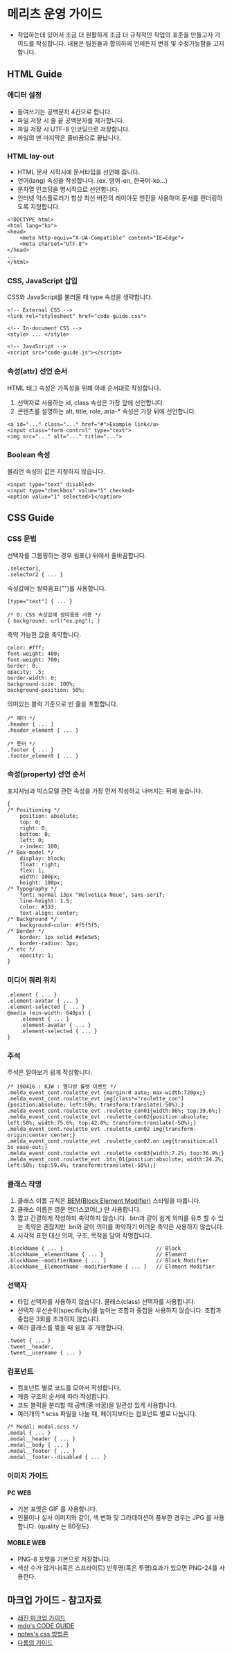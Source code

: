 # 메리츠 운영 가이드
* 작업하는데 있어서 조금 더 원활하게 조금 더 규칙적인 작업의 표준을 만들고자 가이드를 작성합니다. 내용은 팀원들과 합의하에 언제든지 변경 및 수정가능함을 고지합니다.


## HTML Guide
### 에디터 설정
- 들여쓰기는 공백문자 4칸으로 합니다.
- 파일 저장 시 줄 끝 공백문자를 제거합니다.
- 파일 저장 시 UTF-8 인코딩으로 저장합니다.
- 파일의 맨 마지막은 줄바꿈으로 끝납니다.

### HTML lay-out
- HTML 문서 시작시에 문서타입을 선언해 줍니다.
- 언어(lang) 속성을 작성합니다. (ex. 영어-en, 한국어-ko...)
- 문자열 인코딩을 명시적으로 선언합니다.
- 인터넷 익스플로러가 항상 최신 버전의 레이아웃 엔진을 사용하여 문서를 렌더링하도록 지정합니다.
```
<!DOCTYPE html>
<html lang="ko">
<head>
    <meta http-equiv="X-UA-Compatible" content="IE=Edge">
    <meta charset="UTF-8">
</head>
...
</html>
```

### CSS, JavaScript 삽입
CSS와 JavaScript를 불러올 때 type 속성을 생략합니다.
```
<!-- External CSS -->
<link rel="stylesheet" href="code-guide.css">

<!-- In-document CSS -->
<style> ... </style>

<!-- JavaScript -->
<script src="code-guide.js"></script>
```


### 속성(attr) 선언 순서
HTML 태그 속성은 가독성을 위해 아래 순서대로 작성합니다.

1. 선택자로 사용하는 id, class 속성은 가장 앞에 선언합니다.
1. 콘텐츠를 설명하는 alt, title, role, aria-* 속성은 가장 뒤에 선언합니다.
```
<a id="..." class="..." href="#">Example link</a>
<input class="form-control" type="text">
<img src="..." alt="..." title="...">
```

### Boolean 속성
불리언 속성의 값은 지정하지 않습니다.
```
<input type="text" disabled>
<input type="checkbox" value="1" checked>
<option value="1" selected>1</option>
```

## CSS Guide
### CSS 문법
선택자를 그룹핑하는 경우 쉼표(,) 뒤에서 줄바꿈합니다.
```
.selector1,
.selector2 { ... }
```

속성값에는 쌍따옴표("")를 사용합니다.
```
[type="text"] { ... }

/* O: CSS 속성값에 쌍따옴표 사용 */
{ background: url("ex.png"); }
```

축약 가능한 값을 축약합니다.
```
color: #fff;
font-weight: 400;
font-weight: 700;
border: 0;
opacity: .5;
border-width: 0;
background-size: 100%;
background-position: 50%;
```

의미있는 블럭 기준으로 빈 줄을 포함합니다.
```
/* 헤더 */
.header { ... }
.header_element { ... }

/* 풋터 */
.footer { ... }
.footer_element { ... }
```

### 속성(property) 선언 순서
포지셔닝과 박스모델 관련 속성을 가장 먼저 작성하고 나머지는 뒤에 놓습니다.
```
{
/* Positioning */
    position: absolute;
    top: 0;
    right: 0;
    bottom: 0;
    left: 0;
    z-index: 100;
/* Box-model */
    display: block;
    float: right;
    flex: 1;
    width: 100px;
    height: 100px;
/* Typography */
    font: normal 13px "Helvetica Neue", sans-serif;
    line-height: 1.5;
    color: #333;
    text-align: center;
/* Background */
    background-color: #f5f5f5;
/* Border */
    border: 1px solid #e5e5e5;
    border-radius: 3px;
/* etc */
    opacity: 1;
}
```

### 미디어 쿼리 위치 
```
.element { ... }
.element-avatar { ... }
.element-selected { ... }
@media (min-width: 640px) {
    .element { ... }
    .element-avatar { ... }
    .element-selected { ... }
}
```

### 주석
주석은 알아보기 쉽게 작성합니다.
```
/* 190416 : KJW : 멜다방 룰렛 이벤트 */
.melda_event_cont.roulette_evt {margin:0 auto; max-width:720px;}
.melda_event_cont.roulette_evt img[class*="roulette_con"]{position:absolute; left:50%; transform:translate(-50%);}
.melda_event_cont.roulette_evt .roulette_con01{width:86%; top:39.6%;}
.melda_event_cont.roulette_evt .roulette_con02{position:absolute; left:50%; width:75.6%; top:42.8%; transform:translate(-50%);}
.melda_event_cont.roulette_evt .roulette_con02 img{transform-origin:center center;}
.melda_event_cont.roulette_evt .roulette_con02.on img{transition:all 5s ease-out;}
.melda_event_cont.roulette_evt .roulette_con03{width:7.2%; top:36.9%;}
.melda_event_cont.roulette_evt .btn_01{position:absolute; width:24.2%; left:50%; top:59.4%; transform:translate(-50%);}
```

### 클래스 작명
1. 클래스 이름 규칙은 [BEM(Block Element Modifier)](http://getbem.com/naming/) 스타일을 따릅니다.
1. 클래스 이름은 영문 언더스코어(_) 만 사용합니다.
1. 짧고 간결하게 작성하되 축약하지 않습니다. .btn과 같이 쉽게 의미를 유추 할 수 있는 축약은 괜찮지만 .bn와 같이 의미를 파악하기 어려운 축약은 사용하지 않습니다.
1. 시각적 표현 대신 의미, 구조, 목적을 담아 작명합니다.

```
.blockName { ... }                              // Block
.blockName__elementName { ... }                 // Element
.blockName--modifierName { ... }                // Block Modifier
.blockName__ElementName--modifierName { ... }   // Element Modifier
```

### 선택자
- 타입 선택자를 사용하지 않습니다. 클래스(class) 선택자를 사용합니다.
- 선택자 우선순위(specificity)를 높이는 조합과 중첩을 사용하지 않습니다. 조합과 중첩은 3회를 초과하지 않습니다.
- 여러 클래스를 묶을 때 쉼표 후 개행합니다.
```
.tweet { ... }
.tweet__header,
.tweet__username { ... }
```

### 컴포넌트
- 컴포넌트 별로 코드를 모아서 작성합니다.
- 계층 구조의 순서에 따라 작성합니다.
- 코드 블럭을 분리할 때 공백(줄 바꿈)을 일관성 있게 사용합니다.
- 여러개의 *.scss 파일을 나눌 때, 페이지보다는 컴포넌트 별로 나눕니다.

```
/* Modal: modal.scss */
.modal { ... }
.modal__header { ... }
.modal__body { ... }
.modal__footer { ... }
.modal__footer--disabled { ... }
```

### 이미지 가이드

#### PC WEB
- 기본 포맷은 GIF 를 사용합니다.
- 인물이나 실사 이미지와 같이, 색 변화 및 그라데이션이 풍부한 경우는 JPG 를 사용합니다. (quality 는 80정도)

#### MOBILE WEB
- PNG-8 포맷을 기본으로 저장합니다.
- 색상 수가 많거나(혹은 스프라이트) 반투명(혹은 투명)효과가 있으면 PNG-24를 사용한다.
 

## 마크업 가이드 - 참고자료

* [레진 마크업 가이드](https://github.com/lezhin/markup-guide)
* [mdo's CODE GUIDE](https://codeguide.co/)
* [notes's css 방법론](https://gomdoreepooh.github.io/notes/smacss-bem-oocss)
* [다룸의 가이드](http://ui.daum.net/convention/html)
